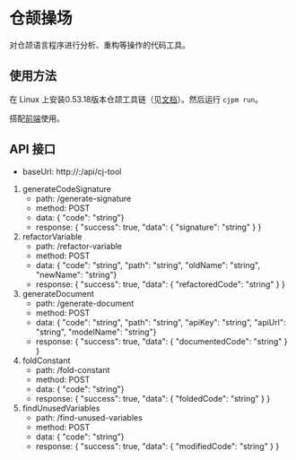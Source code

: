# 仓颉操场

对仓颉语言程序进行分析、重构等操作的代码工具。

## 使用方法

在 Linux 上安装0.53.18版本仓颉工具链（见[文档](https://cangjie-lang.cn/docs?url=%2F0.53.18%2Fuser_manual%2Fsource_zh_cn%2Ffirst_understanding%2Finstall_Community.html)）。然后运行 `cjpm run`。

搭配[前端](https://github.com/tangsongxiaoba/cangjie-playground-ui)使用。

## API 接口

- baseUrl: http://<ip>:<port>/api/cj-tool

1. generateCodeSignature
   - path: /generate-signature
   - method: POST
   - data: { "code": "string"}
   - response: { "success": true, "data": { "signature": "string" } }
2. refactorVariable
   - path: /refactor-variable
   - method: POST
   - data: { "code": "string", "path": "string", "oldName": "string", "newName": "string"}
   - response: { "success": true, "data": { "refactoredCode": "string" } }
3. generateDocument
   - path: /generate-document
   - method: POST
   - data: { "code": "string", "path": "string", "apiKey": "string", "apiUrl": "string", "modelName": "string"}
   - response: { "success": true, "data": { "documentedCode": "string" } }
4. foldConstant
   - path: /fold-constant
   - method: POST
   - data: { "code": "string"}
   - response: { "success": true, "data": { "foldedCode": "string" } }
5. findUnusedVariables
   - path: /find-unused-variables
   - method: POST
   - data: { "code": "string"}
   - response: { "success": true, "data": { "modifiedCode": "string" } }